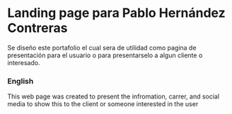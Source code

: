 # Landing page para Pablo Hernández Contreras
Se diseño este portafolio el cual sera de utilidad como pagina de presentación para el usuario o para presentarselo a algun cliente o interesado.

### English
This web page was created to present the infromation, carrer, and social media to show this to the client or someone interested in the user


